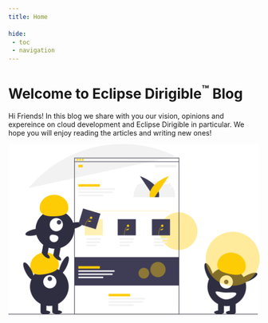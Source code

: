 ```yaml
---
title: Home

hide: 
 - toc
 - navigation
---
```



Welcome to Eclipse Dirigible<sup>&trade;</sup> Blog
===

Hi Friends! In this blog we share with you our vision, opinions and expereince on cloud development and Eclipse Dirigible in particular. We hope you will enjoy reading the articles and writing new ones!

![Blogs Image](images/blogs.svg)


